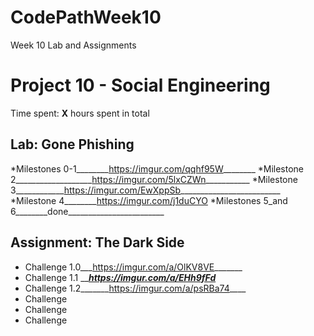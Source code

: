 # CodePathWeek10
Week 10 Lab and Assignments
# Project 10 - Social Engineering

Time spent: **X** hours spent in total

## Lab:  Gone Phishing
*Milestones 0-1________https://imgur.com/qqhf95W________
*Milestone 2___________________https://imgur.com/5lxCZWn___________
*Milestone 3____________https://imgur.com/EwXppSb_________________________
*Milestone 4________https://imgur.com/j1duCYO
*Milestones 5_and 6________done________________________


## Assignment: The Dark Side

* Challenge 1.0___https://imgur.com/a/OlKV8VE_______
* Challenge 1.1 ___________https://imgur.com/a/EHh9fFd_________
* Challenge 1.2_______https://imgur.com/a/psRBa74____
* Challenge
* Challenge
* Challenge
